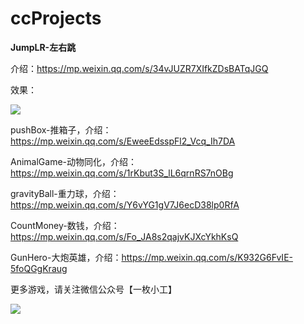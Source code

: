 # ccProjects

**JumpLR-左右跳**

介绍：https://mp.weixin.qq.com/s/34vJUZR7XIfkZDsBATqJGQ

效果：

![](https://github.com/caizj-cn/CocosCreatorProjects/blob/master/GunHero/preview.gif?raw=true)



pushBox-推箱子，介绍：https://mp.weixin.qq.com/s/EweeEdsspFl2_Vcq_Ih7DA

AnimalGame-动物同化，介绍：https://mp.weixin.qq.com/s/1rKbut3S_lL6qrnRS7nOBg

gravityBall-重力球，介绍：https://mp.weixin.qq.com/s/Y6vYG1gV7J6ecD38lp0RfA

CountMoney-数钱，介绍：https://mp.weixin.qq.com/s/Fo_JA8s2qajvKJXcYkhKsQ

GunHero-大炮英雄，介绍：https://mp.weixin.qq.com/s/K932G6FvIE-5foQGgKraug

更多游戏，请关注微信公众号【一枚小工】

![](https://forum.cocos.com/uploads/default/original/3X/7/a/7af4d77415dc6d2cd1af9cc96ffae6b805d357bc.png)

